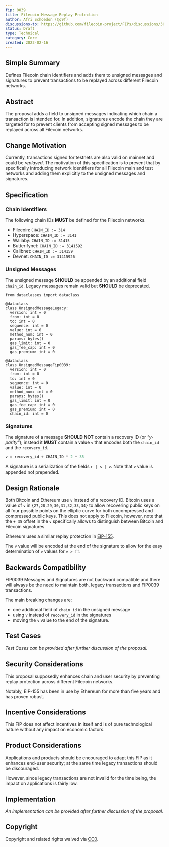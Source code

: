 ```yaml
---
fip: 0039
title: Filecoin Message Replay Protection
author: Afri Schoedon (@q9f)
discussions-to: https://github.com/filecoin-project/FIPs/discussions/301
status: Draft
type: Technical
category: Core
created: 2022-02-16
---
```


## Simple Summary
Defines Filecoin chain identifiers and adds them to unsigned messages and signatures to prevent transactions to be replayed across different Filecoin networks.

## Abstract
The proposal adds a field to unsigned messages indicating which chain a transaction is intended for. In addition, signatures encode the chain they are targeted for to prevent clients from accepting signed messages to be replayed across all Filecoin networks.

## Change Motivation
Currently, transactions signed for testnets are also valid on mainnet and could be _replayed_. The motivation of this specification is to prevent that by specifically introducing network identifiers for all Filecoin main and test networks and adding them explicitly to the unsigned messages and signatures.

## Specification
### Chain Identifiers
The following chain IDs **MUST** be defined for the Filecoin networks.
- Filecoin: `CHAIN_ID := 314`
- Hyperspace: `CHAIN_ID := 3141`
- Wallaby: `CHAIN_ID := 31415`
- Butterlfynet: `CHAIN_ID := 3141592`
- Calibnet: `CHAIN_ID := 314159`
- Devnet: `CHAIN_ID := 31415926`

### Unsigned Messages
The unsigned message **SHOULD** be appended by an additional field `chain_id`. Legacy messages remain valid but **SHOULD** be deprecated.

```pyhton
from dataclasses import dataclass

@dataclass
class UnsignedMessageLegacy:
  version: int = 0
  from: int = 0
  to: int = 0
  sequence: int = 0
  value: int = 0
  method_num: int = 0
  params: bytes()
  gas_limit: int = 0
  gas_fee_cap: int = 0
  gas_premium: int = 0

@dataclass
class UnsignedMessageFip0039:
  version: int = 0
  from: int = 0
  to: int = 0
  sequence: int = 0
  value: int = 0
  method_num: int = 0
  params: bytes()
  gas_limit: int = 0
  gas_fee_cap: int = 0
  gas_premium: int = 0
  chain_id: int = 0
```

### Signatures
The signature of a message **SHOULD NOT** contain a recovery ID (or _"y-parity"_); instead it **MUST** contain a value `v` that encodes both the `chain_id` and the `recovery_id`.

```python
v = recovery_id + CHAIN_ID * 2 + 35
```

A signature is a serialization of the fields `r | s | v`. Note that `v` value is appended not prepended.

## Design Rationale
Both Bitcoin and Ethereum use `v` instead of a recovery ID. Bitcoin uses a value of `v` in `{27,28,29,30,31,32,33,34}` to allow recovering public keys on all four possible points on the elliptic curve for both uncompressed and compressed public keys. This does not apply to Filecoin, however, note that the `+ 35` offset in the `v` specifically allows to distinguish between Bitcoin and Filecoin signatures.

Ethereum uses a similar replay protection in [EIP-155](https://eips.ethereum.org/EIPS/eip-155).

The `v` value will be encoded at the end of the signature to allow for the easy determination of `v` values for `v > ff`.

## Backwards Compatibility
FIP0039 Messages and Signatures are not backward compatible and there will always be the need to maintain both, legacy transactions and FIP0039 transactions.

The main breaking changes are:
* one additional field of `chain_id` in the unsigned message
* using `v` instead of `recovery_id` in the signatures
* moving the `v` value to the end of the signature.

## Test Cases
_Test Cases can be provided after further discussion of the proposal._

## Security Considerations
This proposal supposedly enhances chain and user security by preventing replay protection across different Filecoin networks.

Notably, EIP-155 has been in use by Ethereum for more than five years and has proven robust.

## Incentive Considerations
This FIP does not affect incentives in itself and is of pure technological nature without any impact on economic factors.

## Product Considerations
Applications and products should be encouraged to adapt this FIP as it enhances end-user security; at the same time legacy transactions should be discouraged.

However, since legacy transactions are not invalid for the time being, the impact on applications is fairly low.

## Implementation
_An implementation can be provided after further discussion of the proposal._

## Copyright
Copyright and related rights waived via [CC0](https://creativecommons.org/publicdomain/zero/1.0/).
